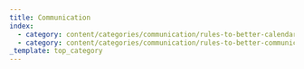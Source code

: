 ```yaml
---
title: Communication
index:
  - category: content/categories/communication/rules-to-better-calendars.md
  - category: content/categories/communication/rules-to-better-communication.md
_template: top_category
---
```

